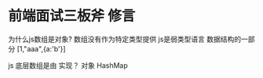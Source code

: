 # 前端面试三板斧  修言

为什么js数组是对象? 数组没有作为特定类型提供
js是弱类型语言
数据结构的一部分
[1,"aaa",{a:'b'}]

js 底层数组是由  实现？ 对象 HashMap
